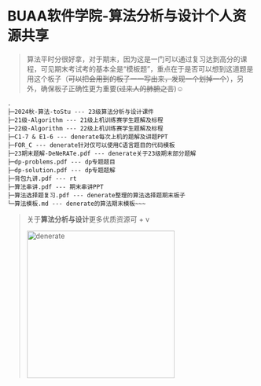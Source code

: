 # BUAA软件学院-算法分析与设计个人资源共享

> 算法平时分很好拿，对于期末，因为这是一门可以通过复习达到高分的课程，可见期末考试考的基本全是“模板题”，重点在于是否可以想到这道题是用这个板子（~~可以把会用到的板子一一写出来，发现一个划掉一个~~），另外，确保板子正确性更为重要(~~过来人的肺腑之言~~)☺️

```
.
├─2024秋-算法-toStu --- 23级算法分析与设计课件
├─21级-Algorithm --- 21级上机训练赛学生题解及标程
├─22级-Algorithm --- 22级上机训练赛学生题解及标程
├─C1-7 & E1-6 --- denerate每次上机的题解及讲题PPT
├─FOR_C --- denerate针对仅可以使用C语言题目的代码模板
├─23期末题解-DeNeRATe.pdf --- denerate关于23级期末部分题解
├─dp-problems.pdf --- dp专题题目
├─dp-solution.pdf --- dp专题题解
├─背包九讲.pdf --- rt
├─算法串讲.pdf --- 期末串讲PPT
├─算法选择题复习.pdf --- denerate整理的算法选择题期末板子
└─算法模板.md --- denerate的算法期末模板~~~
```

> 关于**算法分析与设计**更多优质资源可 + v
> 
> <img src="https://s2.loli.net/2025/01/08/XtGqHAxlpKQhrEY.jpg" alt="denerate" style="width: 300px; height: auto;">
